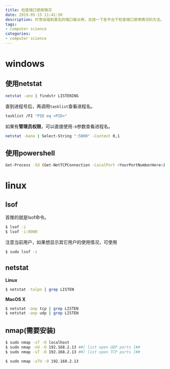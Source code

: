 ```yaml
---
title: 检查端口使用情况
date: 2019-05-15 11:41:50
description: 时常会碰到莫名的端口被占用，总结一下各平台下检查端口使用情况的方法。
tags:
- computer science
categories: 
- computer science
---
```



# windows

## 使用netstat

```sh
netstat -ano | findstr LISTENING
```

查到进程号后，再调用`tasklist`查看进程名。

```sh
tasklist /FI "PID eq <PID>"
```

如果有**管理员权限**，可以直接使用`-b`参数查看进程名。

```sh
netstat -bano | Select-String ":5000" -Context 0,1
```

## 使用powershell

```bash
Get-Process -Id (Get-NetTCPConnection -LocalPort <YourPortNumberHere>).OwningProcess
```

# linux

## lsof

首推的就是lsof命令。

```bash
$ lsof -i
$ lsof -i:8000
```

注意当前用户，如果想显示其它用户的使用情况，可使用
```bash
$ sudo lsof -i
```

## netstat

**Linux**
```bash
$ netstat -tulpn | grep LISTEN
```

**MacOS X**
```bash
$ netstat -anp tcp | grep LISTEN
$ netstat -anp udp | grep LISTEN
```

## nmap(需要安装)

```bash
$ sudo nmap -sT -O localhost
$ sudo nmap -sU -O 192.168.2.13 ##[ list open UDP ports ]##
$ sudo nmap -sT -O 192.168.2.13 ##[ list open TCP ports ]##
```

```bash
$ sudo nmap -sTU -O 192.168.2.13
```
